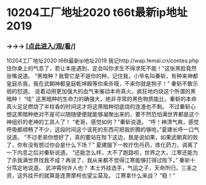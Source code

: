 # 10204工厂地址2020 t66t最新ip地址2019

### →→→ <a href="http://3t3e.com/index.html">[点此进入/观/看/]</a>

10204工厂地址2020 t66t最新ip地址2019
我记http://wap.femai.cn/contes.php住你身上的气息了，若让本座遇到，定会叫你求生不得求死不能！”这张黑脸竟然张嘴说道。
    “黑暗种？我管它是不是你的种，记住我，小爷名叫秦斩，有种来神都皇庭杀我，我在武朝神都皇庭乾坤殿等你来杀哦，不来你就是狗子！”
    秦斩不敢示弱的怼道。
    说着动用更加强大的血气来催动本命真火，疯狂地灼烧这个所谓的黑暗种！
    “哇”
    这黑暗种的生命力的确强大，绝非寻常的黑色物质能比，秦斩的本命真火足足燃烧了半柱香的时间这才将这黑暗种彻底烧的连渣也不剩。
    不过秦斩心想这黑暗种绝对不是可以随随便便就能够凝聚出来的，要不然恐怕满世界都是这个神组织的老神的工具人了！
    “老哥，感觉如何？”秦斩说道。
    “呼！神清气爽，感觉呼吸都顺畅了不少，这段时间这个该死的东西可把我折腾的够呛。”夏建长呼一口气说道。
    “不过老弟你想好了，真的要站在陛下这边，我是说如果，如果武朝真的败了，你有没有想过你会是什么下场？”
    夏建服下一枚疗伤丹药，炼化药力，调离了一下内息之后对秦斩说道。
    “还能怎么样，大不了跑路呗，世界之大，江寒还能为了杀我满世界找我不成？再说了，我从来都不觉得江寒能够打得过陛下。”
    秦斩十分笃定地说道。
    武冲霄何许人也？
    本土外挂选手，气运之子，天命所归，三圣之资，这外挂开的就算是连萧摩柯也望尘莫及。
    江寒拿什么来战？
    “稳！”
